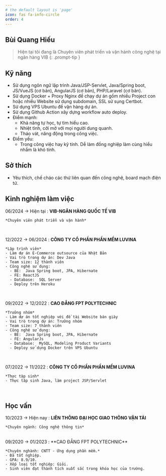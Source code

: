 ```yaml
---
# the default layout is 'page'
icon: fas fa-info-circle
order: 4
---
```


<!-- > Add Markdown syntax content to file `_tabs/about.md`{: .filepath } and it will show up on this page.
{: .prompt-tip } -->

## Bùi Quang Hiếu

> Hiện tại tôi đang là Chuyên viên phát triển và vận hành công nghệ tại ngân hàng VIB
{: .prompt-tip }

## Kỹ năng

- Sử dụng ngôn ngữ lập trình Java/JSP-Servlet, Java/Spring boot, JS/VueJS (cơ bản), AngularJS (cơ bản), PHP/Laravel (cơ bản).
- Sử dụng Docker + Proxy Nginx để chạy dự án gồm nhiều Project con hoặc nhiều Website sử dụng subdomain, SSL sử sụng Certbot.
- Sử dụng VPS Ubuntu để vận hàng dự án.
- Sử dụng Github Action xây dựng workflow auto deploy.
- Điểm mạnh:
  - Khả năng tự học, tự tìm hiểu cao.
  - Nhiệt tình, cởi mở với mọi người dung quanh.
  - Tháo vát, năng động trong công việc.
- Điểm yếu:
  - Trong công việc hay kỹ tính. Dễ làm đồng nghiệp làm cùng hiểu nhầm là khó tính.

## Sở thích

- Yêu thích, chế cháo các thứ liên quan đến công nghệ, board mạch điện tử.

## Kinh nghiệm làm việc

06/2024 -> Hiện tại
: **VIB-NGÂN HÀNG QUỐC TẾ VIB**

    *Chuyên viên phát triển và vận hành*

<br/>

12/2022 -> 06/2024
: **CÔNG TY CỔ PHẦN PHẦN MỀM LUVINA**

    *Lập trình viên*
    - Làm dự án E-Commerce outsource của Nhật Bản
    - Vai trò trong dự án: Dev Java
    - Team size: 12 thành viên
    - Công nghệ sử dụng:
      - BE:  Java Spring boot, JPA, Hibernate
      - FE: ReactJS
      - Database:  SQL Server
      - Deploy trên Heroku

<br>

09/2022 -> 12/2022
: **CAO ĐẲNG FPT POLYTECHNIC**

    *Trưởng nhóm*
    - Làm dự án tốt nghiệp với đề tài Website bán giày
    - Vai trò trong dự án: Trưởng nhóm
    - Team size: 7 thành viên
    - Công nghệ sử dụng:
      - BE:  Java Spring boot, JPA, Hibernate
      - FE: AngularJs
      - Database:  MySQL, Modeling Product Variants
      - Deploy sử dụng Docker trên VPS Ubuntu

<br>

07/2022 -> 11/2022
: **CÔNG TY CỔ PHẦN PHẦN MỀM LUVINA**

    *Thực tập sinh*
    - Thực tâp sinh Java, làm project JSP/Servlet

<br>

## Học vấn

10/2023 -> Hiện nay
: **LIÊN THÔNG ĐẠI HỌC GIAO THÔNG VẬN TẢI**

    *Chuyên ngành: Công nghệ thông tin*

<br>
09/2020 -> 01/2023
: **CAO ĐẲNG FPT POLYTECHNIC**

    *Chuyên nghành: CNTT - Ứng dụng phần mềm.*
    - Đã tốt nghiệp.
    - GPA: 8.9/10.
    - Xếp loại tốt nghiệp: Giỏi.
    - Sinh viên đạt thành tích xuất sắc trong khóa học của trường.
